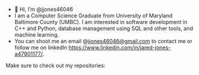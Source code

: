 - 👋 Hi, I’m @jjones46046
- I am a Computer Science Graduate from University of Maryland Baltimore County (UMBC). I am interested in software development in C++ and Python,
database management using SQL and other tools, and machine learning.
- You can shoot me an email @jjones46046@gmail.com to contact me or follow me on linkedIn https://www.linkedin.com/in/jared-jones-a47901177/.


Make sure to check out my repositories:
